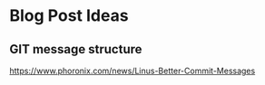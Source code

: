# Blog Post Ideas

## GIT message structure

https://www.phoronix.com/news/Linus-Better-Commit-Messages
